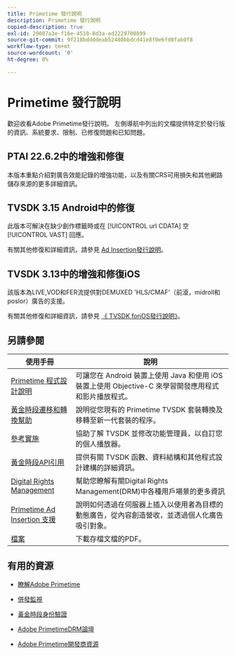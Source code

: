 ```yaml
---
title: Primetime 發行說明
description: Primetime 發行說明
copied-description: true
exl-id: 29087a3e-f16e-4510-8d3a-ed2229700899
source-git-commit: 9f218bddddeab52480bbdcd41e8f0e6fd0fab0f8
workflow-type: tm+mt
source-wordcount: '0'
ht-degree: 0%

---
```


# Primetime 發行說明

歡迎收看Adobe Primetime發行說明。 左側導航中列出的文檔提供特定於發行版的資訊、系統要求、限制、已修復問題和已知問題。

## PTAI 22.6.2中的增強和修復

本版本重點介紹對廣告效能記錄的增強功能，以及有關CRS可用損失和其他網路儲存來源的更多詳細資訊。

## TVSDK 3.15 Android中的修復

此版本可解決在缺少創作標籤時或在 [!UICONTROL url CDATA] 空 [!UICONTROL VAST] 回應。

有關其他修復和詳細資訊，請參見 [Ad Insertion發行說明](/help/release-notes/ptai-21x-release-notes.md)。

## TVSDK 3.13中的增強和修復iOS

該版本為LIVE,VOD和FER流提供對DEMUXED &#39;HLS/CMAF&#39;（前滾，midroll和poslor）廣告的支援。

有關其他修復和詳細資訊，請參見 [《 TVSDK foriOS發行說明》](../release-notes/tvsdk-3x-ios.md)。

## 另請參閱

| 使用手冊 | 說明 |
|--- |--- |
| [Primetime 程式設計說明](/help/programming/home.md) | 可讓您在 Android 裝置上使用 Java 和使用 iOS 裝置上使用 Objective-C 來學習開發應用程式和影片播放程式。 |
| [黃金時段遷移和轉換幫助](/help/migration-guides/home.md) | 說明從您現有的 Primetime TVSDK 套裝轉換及移轉至新一代套裝的程序。 |
| [參考實施](/help/android-reference-implementation/home.md) | 協助了解 TVSDK 並修改功能管理員，以自訂您的個人播放器。 |
| [黃金時段API引用](/help/reference/api-references.md) | 提供有關 TVSDK 函數、資料結構和其他程式設計建構的詳細資訊。 |
| [Digital Rights Management](/help/digital-rights-management/home.md) | 幫助您瞭解有關Digital Rights Management(DRM)中各種用戶場景的更多資訊 |
| [Primetime Ad Insertion 支援](/help/primetime-ad-insertion/home.md) | 說明如何透過在伺服器上插入以使用者為目標的動態廣告，從內容創造營收，並透過個人化廣告吸引對象。 |
| [檔案](https://helpx.adobe.com/primetime/archives.html) | 下載存檔文檔的PDF。 |

## 有用的資源

* [瞭解Adobe Primetime](https://www.adobe.com/in/marketing/primetime.html)

* [併發監視](https://tve.helpdocsonline.com/concurrency-monitoring-introduction)

* [黃金時段身份驗證](https://tve.helpdocsonline.com/home)

* [Adobe PrimetimeDRM論壇](https://forums.adobe.com/community/adobe_access)

* [Adobe Primetime開發商資源](https://www.adobe.com/devnet/primetime.html)
